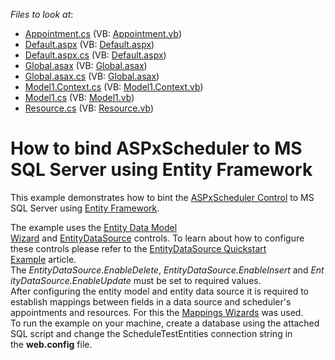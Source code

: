 <!-- default file list -->
*Files to look at*:

* [Appointment.cs](./CS/T198803/Appointment.cs) (VB: [Appointment.vb](./VB/T198803/Appointment.vb))
* [Default.aspx](./CS/T198803/Default.aspx) (VB: [Default.aspx](./VB/T198803/Default.aspx))
* [Default.aspx.cs](./CS/T198803/Default.aspx.cs) (VB: [Default.aspx](./VB/T198803/Default.aspx))
* [Global.asax](./CS/T198803/Global.asax) (VB: [Global.asax](./VB/T198803/Global.asax))
* [Global.asax.cs](./CS/T198803/Global.asax.cs) (VB: [Global.asax](./VB/T198803/Global.asax))
* [Model1.Context.cs](./CS/T198803/Model1.Context.cs) (VB: [Model1.Context.vb](./VB/T198803/Model1.Context.vb))
* [Model1.cs](./CS/T198803/Model1.cs) (VB: [Model1.vb](./VB/T198803/Model1.vb))
* [Resource.cs](./CS/T198803/Resource.cs) (VB: [Resource.vb](./VB/T198803/Resource.vb))
<!-- default file list end -->
# How to bind ASPxScheduler to MS SQL Server using Entity Framework


<p>This example demonstrates how to bint the <a href="https://documentation.devexpress.com/#AspNet/CustomDocument3840">ASPxScheduler Control</a> to MS SQL Server using <a href="http://msdn.microsoft.com/en-us/data/ef.aspx">Entity Framework</a>. </p>
<p>The example uses the <a href="http://msdn.microsoft.com/en-us/library/vstudio/bb399247(v=vs.100).aspx">Entity Data Model Wizard</a> and <a href="http://msdn.microsoft.com/en-us/library/system.web.ui.webcontrols.entitydatasource(v=vs.110).aspx">EntityDataSource</a> controls. To learn about how to configure these controls please refer to the <a href="http://msdn.microsoft.com/en-us/library/cc668221(v=vs.100).aspx">EntityDataSource Quickstart Example</a> article.<br />The <em>EntityDataSource.EnableDelete</em>, <em>EntityDataSource.EnableInsert</em> and <em>EntityDataSource.</em><img src="http://i.msdn.microsoft.com/areas/global/content/clear.gif" alt="" /><em>EnableUpdate</em> must be set to required values.<br />After configuring the entity model and entity data source it is required to establish mappings between fields in a data source and scheduler's appointments and resources. For this the <a href="https://documentation.devexpress.com/#AspNet/CustomDocument4540">Mappings Wizards</a> was used.<br />To run the example on your machine, create a database using the attached SQL script and change the ScheduleTestEntities connection string in the <strong>web.config</strong> file.</p>

<br/>


